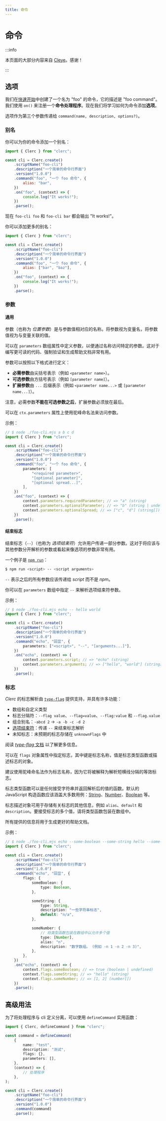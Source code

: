```yaml
---
title: 命令
---
```


# 命令

:::info

本页面的大部分内容来自 [Cleye](https://github.com/privatenumber/cleye)。感谢！

:::

## 选项

我们在[快速开始](./getting-started)中创建了一个名为 "foo" 的命令，它的描述是 "foo command"。我们使用 `on()` 来注册一个**命令处理程序**。现在我们将学习如何为命令添加**选项**。

选项作为第三个参数传递给 `command(name, description, options?)`。

### 别名

你可以为你的命令添加一个别名：

```js
import { Clerc } from "clerc";

const cli = Clerc.create()
	.scriptName("foo-cli")
	.description("一个简单的命令行界面")
	.version("1.0.0")
	.command("foo", "一个 foo 命令", {
		alias: "bar",
	})
	.on("foo", (context) => {
		console.log("It works!");
	})
	.parse();
```

现在 `foo-cli foo` 和 `foo-cli bar` 都会输出 "It works!"。

你可以添加更多的别名：

```js
import { Clerc } from "clerc";

const cli = Clerc.create()
	.scriptName("foo-cli")
	.description("一个简单的命令行界面")
	.version("1.0.0")
	.command("foo", "一个 foo 命令", {
		alias: ["bar", "baz"],
	})
	.on("foo", (context) => {
		console.log("It works!");
	})
	.parse();
```

### 参数

#### 通用

参数（也称为 _位置参数_）是与参数值相对应的名称。将参数视为变量名，将参数值视为与变量关联的值。

可以在 `parameters` 数组属性中定义参数，以便通过名称访问特定的参数。这对于编写更可读的代码、强制验证和生成帮助文档非常有用。

参数可以按照以下格式进行定义：

- **必需参数**由尖括号表示（例如 `<parameter name>`）。
- **可选参数**由方括号表示（例如 `[parameter name]`）。
- **扩展参数**由 `...` 后缀表示（例如 `<parameter name...>` 或 `[parameter name...]`）。

注意，必需参数**不能在可选参数之后**，扩展参数必须放在最后。

可以在 `ctx.parameters` 属性上使用驼峰命名法来访问参数。

示例：

```ts
// $ node ./foo-cli.mjs a b c d
import { Clerc } from "clerc";

const cli = Clerc.create()
	.scriptName("foo-cli")
	.description("一个简单的命令行界面")
	.version("1.0.0")
	.command("foo", "一个 foo 命令", {
		parameters: [
			"<required parameter>",
			"[optional parameter]",
			"[optional spread...]",
		],
	})
	.on("foo", (context) => {
		context.parameters.requiredParameter; // => "a" (string)
		context.parameters.optionalParameter; // => "b" (string | undefined)
		context.parameters.optionalSpread; // => ["c", "d"] (string[])
	})
	.parse();
```

#### 结束标志

结束标志（`--`）（也称为 _选项结束符_）允许用户传递一部分参数。这对于将应该与其他参数分开解析的参数或看起来像选项的参数非常有用。

一个例子是 [`npm run`](https://docs.npmjs.com/cli/v8/commands/npm-run-script)：

```sh
$ npm run <script> -- <script arguments>
```

`--` 表示之后的所有参数应该传递给 _script_ 而不是 _npm_。

你可以在 `parameters` 数组中指定 `--` 来解析选项结束符参数。

示例：

```ts
// $ node ./foo-cli.mjs echo -- hello world
import { Clerc } from "clerc";

const cli = Clerc.create()
	.scriptName("foo-cli")
	.description("一个简单的命令行界面")
	.version("1.0.0")
	.command("echo", "回显", {
		parameters: ["<script>", "--", "[arguments...]"],
	})
	.on("echo", (context) => {
		context.parameters.script; // => "echo" (string)
		context.parameters.arguments; // => ["hello", "world"] (string[])
	})
	.parse();
```

### 标志

_Clerc_ 的标志解析由 [`type-flag`](https://github.com/privatenumber/type-flag) 提供支持，并具有许多功能：

- 数组和自定义类型
- 标志分隔符：`--flag value`、`--flag=value`、`--flag:value` 和 `--flag.value`
- 组合别名：`-abcd 2` → `-a -b -c -d 2`
- [选项结束符](https://unix.stackexchange.com/a/11382)：传递 `--` 来结束标志解析
- 未知标志：未预期的标志存储在 `unknownFlags` 中

阅读 [_type-flag_ 文档](https://github.com/privatenumber/type-flag) 以了解更多信息。

可以在 `flags` 对象属性中指定标志，其中键是标志名称，值是标志类型函数或描述标志的对象。

建议使用驼峰命名法作为标志名称，因为它将被解释为解析短横线分隔的等效标志。

标志类型函数可以是任何接受字符串并返回解析后的值的函数。默认的 JavaScript 构造函数应该涵盖大多数用例：[String](https://developer.mozilla.org/en-US/docs/Web/JavaScript/Reference/Global_Objects/String/String)、[Number](https://developer.mozilla.org/en-US/docs/Web/JavaScript/Reference/Global_Objects/Number/Number)、[Boolean](https://developer.mozilla.org/en-US/docs/Web/JavaScript/Reference/Global_Objects/Boolean/Boolean) 等。

标志描述对象可用于存储有关标志的其他信息，例如 `alias`、`default` 和 `description`。要接受标志的多个值，请将类型函数包装在数组中。

所有提供的信息将用于生成更好的帮助文档。

示例：

```ts
// $ node ./foo-cli.mjs echo --some-boolean --some-string hello --some-number 1 -n 2
import { Clerc } from "clerc";

const cli = Clerc.create()
	.scriptName("foo-cli")
	.description("一个简单的命令行界面")
	.version("1.0.0")
	.command("echo", "回显", {
		flags: {
			someBoolean: {
				type: Boolean,
			},

			someString: {
				type: String,
				description: "一些字符串标志",
				default: "n/a",
			},

			someNumber: {
				// 将类型函数包装在数组中以允许多个值
				type: [Number],
				alias: "n",
				description: "数字数组。 (例如 -n 1 -n 2 -n 3)",
			},
		},
	})
	.on("echo", (context) => {
		context.flags.someBoolean; // => true (boolean | undefined)
		context.flags.someString; // => "hello" (string)
		context.flags.someNumber; // => [1, 2] (number[])
	})
	.parse();
```

## 高级用法

为了将处理程序与 cli 定义分离，可以使用 `defineCommand` 实用函数：

```ts
import { Clerc, defineCommand } from "clerc";

const command = defineCommand(
	{
		name: "test",
		description: "测试",
		flags: {},
		parameters: [],
	},
	(context) => {
		// 处理程序
	},
);

const cli = Clerc.create()
	.scriptName("foo-cli")
	.description("一个简单的命令行界面")
	.version("1.0.0")
	.command(command)
	.parse();
```
